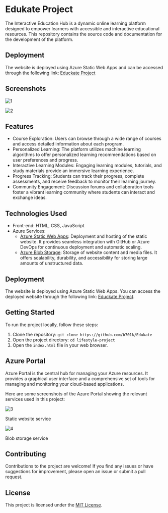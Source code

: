 # Edukate Project

The Interactive Education Hub is a dynamic online learning platform designed to empower learners with accessible and interactive educational resources. This repository contains the source code and documentation for the development of the platform.

## Deployment

The website is deployed using Azure Static Web Apps and can be accessed through the following link: [Educkate Project](https://efucation.z19.web.core.windows.net)

## Screenshots

![1](https://github.com/b701k/Edukate/assets/132773677/c0216875-f586-4022-9dec-b1d53fea3781)

![2](https://github.com/b701k/Edukate/assets/132773677/921062e0-f2d4-4d97-8a40-21f74f0029bd)



## Features

- Course Exploration: Users can browse through a wide range of courses and access detailed information about each program.
- Personalized Learning: The platform utilizes machine learning algorithms to offer personalized learning recommendations based on user preferences and progress.
- Interactive Learning Modules: Engaging learning modules, tutorials, and study materials provide an immersive learning experience.
- Progress Tracking: Students can track their progress, complete assessments, and receive feedback to monitor their learning journey.
- Community Engagement: Discussion forums and collaboration tools foster a vibrant learning community where students can interact and exchange ideas.

## Technologies Used

- Front-end: HTML, CSS, JavaScript
- Azure Services:
  - [Azure Static Web Apps](https://azure.microsoft.com/services/app-service/static/): Deployment and hosting of the static website. It provides seamless integration with GitHub or Azure DevOps for continuous deployment and automatic scaling.
  - [Azure Blob Storage](https://azure.microsoft.com/services/storage/blobs/): Storage of website content and media files. It offers scalability, durability, and accessibility for storing large amounts of unstructured data.

## Deployment

The website is deployed using Azure Static Web Apps. You can access the deployed website through the following link: [Educkate Project](https://efucation.z19.web.core.windows.net).

## Getting Started

To run the project locally, follow these steps:

1. Clone the repository: `git clone https://github.com/b701k/Edukate`
2. Open the project directory: `cd lifestyle-project`
3. Open the `index.html` file in your web browser.


## Azure Portal

Azure Portal is the central hub for managing your Azure resources. It provides a graphical user interface and a comprehensive set of tools for managing and monitoring your cloud-based applications.

Here are some screenshots of the Azure Portal showing the relevant services used in this project:

![3](https://github.com/b701k/Edukate/assets/132773677/c71d7dee-b45b-4158-b542-18d8bcaf5e6c)

Static website service

![4](https://github.com/b701k/Edukate/assets/132773677/34caa691-eefb-4280-a836-450849d9250f)

Blob storage service
## Contributing

Contributions to the project are welcome! If you find any issues or have suggestions for improvement, please open an issue or submit a pull request.

## License

This project is licensed under the [MIT License](LICENSE).
